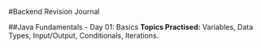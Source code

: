 #Backend Revision Journal

##Java Fundamentals - Day 01: Basics
**Topics Practised:** Variables, Data Types, Input/Output, Conditionals, Iterations.

